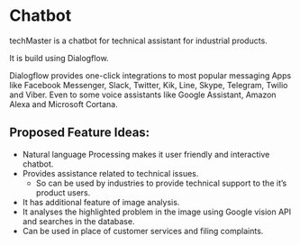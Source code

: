 # Chatbot
techMaster is a chatbot for technical assistant for industrial products. 

It is build using Dialogflow.

Dialogflow provides one-click integrations to most popular messaging Apps like Facebook Messenger, Slack, Twitter, Kik, Line, Skype, Telegram, Twilio and Viber. Even to some voice assistants like Google Assistant, Amazon Alexa and Microsoft Cortana.

## Proposed Feature Ideas:
* Natural language Processing makes it user friendly and interactive chatbot.
* Provides assistance related to technical issues.
   * So can be used by industries to provide technical support to the it’s product users.
* It has additional feature of image analysis.
* It analyses the highlighted problem in the image using Google vision API and searches in the database.
* Can be used in place of customer services and filing complaints.

